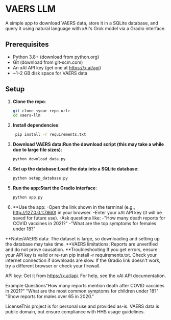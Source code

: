 # VAERS LLM

A simple app to download VAERS data, store it in a SQLite database, and query it using natural language with xAI's Grok model via a Gradio interface.

## Prerequisites
- Python 3.8+ (download from python.org)
- Git (download from git-scm.com)
- An xAI API key (get one at https://x.ai/api)
- ~1–2 GB disk space for VAERS data

## Setup
1. **Clone the repo**:
   ```bash
   git clone <your-repo-url>
   cd vaers-llm
   
2. **Install dependencies**:
   ```bash
    pip install -r requirements.txt
   
3. **Download VAERS data:Run the download script (this may take a while due to large file sizes)**:
   ```bash
   python download_data.py

4. **Set up the database:Load the data into a SQLite database**:
   ```bash
   python setup_database.py

5. **Run the app:Start the Gradio interface**:
   ```bash
   python app.py

6. **Use the app:
   -Open the link shown in the terminal (e.g., http://127.0.0.1:7860) in your browser.
   -Enter your xAI API key (it will be saved for future use).
   -Ask questions like:
      -"How many death reports for COVID vaccines in 2021?"
      -"What are the top symptoms for females under 18?"

**NotesVAERS data: The dataset is large, so downloading and setting up the database may take time.
**VAERS limitations: Reports are unverified and do not prove causation.
**Troubleshooting:If you get errors, ensure your API key is valid or re-run pip install -r requirements.txt.
Check your internet connection if downloads are slow.
If the Gradio link doesn't work, try a different browser or check your firewall.

API key: Get it from https://x.ai/api. For help, see the xAI API documentation.

Example Questions"How many reports mention death after COVID vaccines in 2021?"
"What are the most common symptoms for children under 18?"
"Show reports for males over 65 in 2020."

LicenseThis project is for personal use and provided as-is. VAERS data is public domain, but ensure compliance with HHS usage guidelines.

